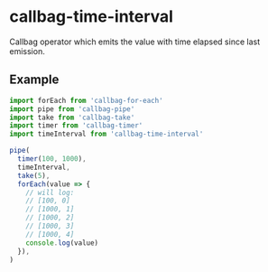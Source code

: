 # callbag-time-interval

Callbag operator which emits the value with time elapsed since last emission.

## Example

```js
import forEach from 'callbag-for-each'
import pipe from 'callbag-pipe'
import take from 'callbag-take'
import timer from 'callbag-timer'
import timeInterval from 'callbag-time-interval'

pipe(
  timer(100, 1000),
  timeInterval,
  take(5),
  forEach(value => {
    // will log:
    // [100, 0]
    // [1000, 1]
    // [1000, 2]
    // [1000, 3]
    // [1000, 4]
    console.log(value)
  }),
)
```

